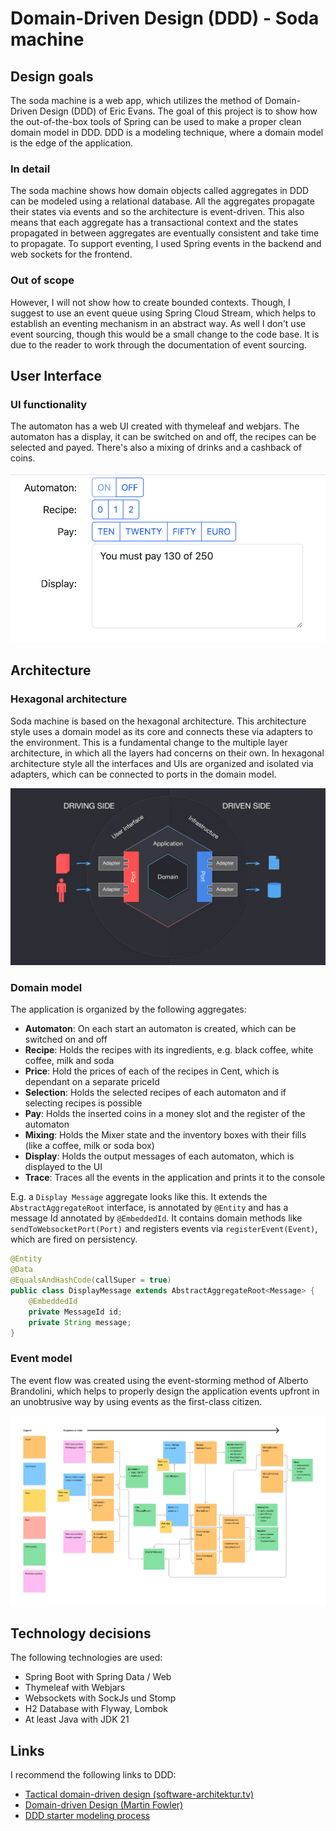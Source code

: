 # Domain-Driven Design (DDD) - Soda machine

## Design goals

The soda machine is a web app, which utilizes the method of Domain-Driven Design (DDD) of Eric Evans. The goal of this project is to show how the out-of-the-box tools of Spring can be used to make a proper clean domain model in DDD. DDD is a modeling technique, where a domain model is the edge of the application.

### In detail

The soda machine shows how domain objects called aggregates in DDD can be modeled using a relational database. All the aggregates propagate their states via events and so the architecture is event-driven. This also means that each aggregate has a transactional context and the states propagated in between aggregates are eventually consistent and take time to propagate. To support eventing, I used Spring events in the backend and web sockets for the frontend.

### Out of scope

However, I will not show how to create bounded contexts. Though, I suggest to use an event queue using Spring Cloud Stream, which helps to establish an eventing mechanism in an abstract way. As well I don't use event sourcing, though this would be a small change to the code base. It is due to the reader to work through the documentation of event sourcing.

## User Interface

### UI functionality

The automaton has a web UI created with thymeleaf and webjars. The automaton has a display, it can be switched on and off, the recipes can be selected and payed. There's also a mixing of drinks and a cashback of coins.

![The UI design simulates an automaton](userinterface.png)

## Architecture

### Hexagonal architecture

Soda machine is based on the hexagonal architecture. This architecture style uses a domain model as its core and connects these via adapters to the environment. This is a fundamental change to the multiple layer architecture, in which all the layers had concerns on their own. In hexagonal architecture style all the interfaces and UIs are organized and isolated via adapters, which can be connected to ports in the domain model.

![Hexagonal architecture is used for the application](hexagonal.png)

### Domain model

The application is organized by the following aggregates:

* **Automaton**: On each start an automaton is created, which can be switched on and off
* **Recipe**: Holds the recipes with its ingredients, e.g. black coffee, white coffee, milk and soda
* **Price**: Hold the prices of each of the recipes in Cent, which is dependant on a separate priceId
* **Selection**: Holds the selected recipes of each automaton and if selecting recipes is possible
* **Pay**: Holds the inserted coins in a money slot and the register of the automaton
* **Mixing**: Holds the Mixer state and the inventory boxes with their fills (like a coffee, milk or soda box)
* **Display**: Holds the output messages of each automaton, which is displayed to the UI
* **Trace**: Traces all the events in the application and prints it to the console

E.g. a `Display Message` aggregate looks like this. It extends the `AbstractAggregateRoot` interface, is annotated by `@Entity` and has a message Id annotated by `@EmbeddedId`. It contains domain methods like `sendToWebsocketPort(Port)` and registers events via `registerEvent(Event)`, which are fired on persistency.

```java
@Entity
@Data
@EqualsAndHashCode(callSuper = true)
public class DisplayMessage extends AbstractAggregateRoot<Message> {
    @EmbeddedId
    private MessageId id;
    private String message;
}
```

### Event model

The event flow was created using the event-storming method of Alberto Brandolini, which helps to properly design the application events upfront in an unobtrusive way by using events as the first-class citizen.

![Eventstorming is used for design of events](eventstorming.png)

## Technology decisions

The following technologies are used:

* Spring Boot with Spring Data / Web
* Thymeleaf with Webjars
* Websockets with SockJs und Stomp
* H2 Database with Flyway, Lombok
* At least Java with JDK 21

## Links

I recommend the following links to DDD:

* [Tactical domain-driven design (software-architektur.tv)](https://software-architektur.tv/2024/05/03/folge214.html)
* [Domain-driven Design (Martin Fowler)](https://martinfowler.com/bliki/DomainDrivenDesign.html)
* [DDD starter modeling process](https://github.com/ddd-crew/ddd-starter-modelling-process)
